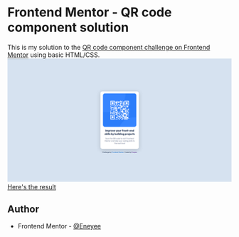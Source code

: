 # Frontend Mentor - QR code component solution

This is my solution to the [QR code component challenge on Frontend Mentor](https://www.frontendmentor.io/challenges/qr-code-component-iux_sIO_H) using basic HTML/CSS. 
![](/design/screenshot.png)
[Here's the result](https://eneyee.github.io/frontendmentor-qrcode/)

## Author

- Frontend Mentor - [@Eneyee](https://www.frontendmentor.io/profile/Eneyee)